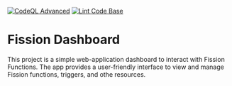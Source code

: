 [![CodeQL Advanced](https://github.com/GBN-sb/fission-dashboard/actions/workflows/codeql.yml/badge.svg?branch=master)](https://github.com/GBN-sb/fission-dashboard/actions/workflows/codeql.yml)
[![Lint Code Base](https://github.com/GBN-sb/fission-dashboard/actions/workflows/super-linter.yml/badge.svg?branch=master)](https://github.com/GBN-sb/fission-dashboard/actions/workflows/super-linter.yml)

# Fission Dashboard
This project is a simple web-application dashboard to interact with Fission Functions. The app provides a user-friendly interface to view and manage Fission functions, triggers, and othe resources.
